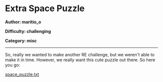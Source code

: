 # Extra Space Puzzle
**Author: maritio_o**

**Difficulty: challenging**

**Category: misc**

---

So, really we wanted to make another RE challenge, but we weren't able to make
it in time. However, we really want this cute
puzzle out there. So here you go:

[space_puzzle.txt](uploads/space_puzzle.txt)
